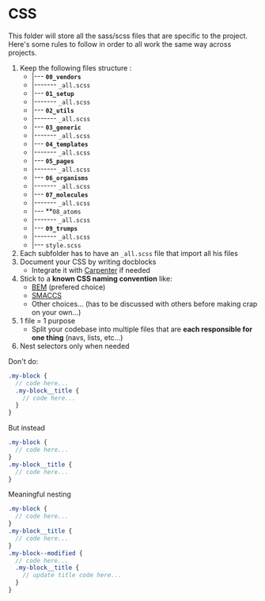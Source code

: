 # CSS

This folder will store all the sass/scss files that are specific to the project.
Here's some rules to follow in order to all work the same way across projects.

1. Keep the following files structure :
   - |--- **`00_vendors`**
   - |------- `_all.scss`
   - |--- **`01_setup`**
   - |------- `_all.scss`
   - |--- **`02_utils`**
   - |------- `_all.scss`
   - |--- **`03_generic`**
   - |------- `_all.scss`
   - |--- **`04_templates`**
   - |------- `_all.scss`
   - |--- **`05_pages`**
   - |------- `_all.scss`
   - |--- **`06_organisms`**
   - |------- `_all.scss`
   - |--- **`07_molecules`**
   - |------- `_all.scss`
   - |--- \*\*`08_atoms`
   - |------- `_all.scss`
   - |--- **`09_trumps`**
   - |------- `_all.scss`
   - |--- `style.scss`
2. Each subfolder has to have an `_all.scss` file that import all his files
3. Document your CSS by writing docblocks
   - Integrate it with [Carpenter](https://github.com/coffeekraken/carpenter) if needed
4. Stick to a **known CSS naming convention** like:
   - [BEM](http://getbem.com/introduction/) (prefered choice)
   - [SMACCS](https://smacss.com/)
   - Other choices... (has to be discussed with others before making crap on your own...)
5. 1 file = 1 purpose
   - Split your codebase into multiple files that are **each responsible for one thing** (navs, lists, etc...)
6. Nest selectors only when needed

Don't do:

```scss
.my-block {
  // code here...
  .my-block__title {
    // code here...
  }
}
```

But instead

```scss
.my-block {
  // code here...
}
.my-block__title {
  // code here...
}
```

Meaningful nesting

```scss
.my-block {
  // code here...
}
.my-block__title {
  // code here...
}
.my-block--modified {
  // code here...
  .my-block__title {
    // update title code here...
  }
}
```
